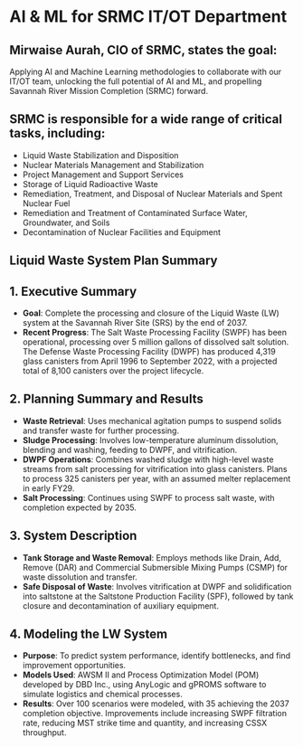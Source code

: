 # AI & ML for SRMC IT/OT Department
## Mirwaise Aurah, CIO of SRMC, states the goal:

Applying AI and Machine Learning methodologies to collaborate with our IT/OT team, unlocking the full potential of AI and ML, and propelling Savannah River Mission Completion (SRMC) forward.

## SRMC is responsible for a wide range of critical tasks, including:

- Liquid Waste Stabilization and Disposition
- Nuclear Materials Management and Stabilization
- Project Management and Support Services
- Storage of Liquid Radioactive Waste
- Remediation, Treatment, and Disposal of Nuclear Materials and Spent Nuclear Fuel
- Remediation and Treatment of Contaminated Surface Water, Groundwater, and Soils
- Decontamination of Nuclear Facilities and Equipment
  
## Liquid Waste System Plan Summary

## 1. Executive Summary
- **Goal**: Complete the processing and closure of the Liquid Waste (LW) system at the Savannah River Site (SRS) by the end of 2037.
- **Recent Progress**: The Salt Waste Processing Facility (SWPF) has been operational, processing over 5 million gallons of dissolved salt solution. The Defense Waste Processing Facility (DWPF) has produced 4,319 glass canisters from April 1996 to September 2022, with a projected total of 8,100 canisters over the project lifecycle.

## 2. Planning Summary and Results
- **Waste Retrieval**: Uses mechanical agitation pumps to suspend solids and transfer waste for further processing.
- **Sludge Processing**: Involves low-temperature aluminum dissolution, blending and washing, feeding to DWPF, and vitrification.
- **DWPF Operations**: Combines washed sludge with high-level waste streams from salt processing for vitrification into glass canisters. Plans to process 325 canisters per year, with an assumed melter replacement in early FY29.
- **Salt Processing**: Continues using SWPF to process salt waste, with completion expected by 2035.

## 3. System Description
- **Tank Storage and Waste Removal**: Employs methods like Drain, Add, Remove (DAR) and Commercial Submersible Mixing Pumps (CSMP) for waste dissolution and transfer.
- **Safe Disposal of Waste**: Involves vitrification at DWPF and solidification into saltstone at the Saltstone Production Facility (SPF), followed by tank closure and decontamination of auxiliary equipment.

## 4. Modeling the LW System
- **Purpose**: To predict system performance, identify bottlenecks, and find improvement opportunities.
- **Models Used**: AWSM II and Process Optimization Model (POM) developed by DBD Inc., using AnyLogic and gPROMS software to simulate logistics and chemical processes.
- **Results**: Over 100 scenarios were modeled, with 35 achieving the 2037 completion objective. Improvements include increasing SWPF filtration rate, reducing MST strike time and quantity, and increasing CSSX throughput.
 

